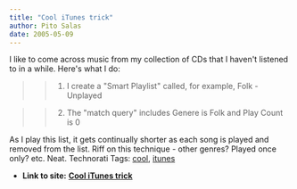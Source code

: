 ```yaml
---
title: "Cool iTunes trick"
author: Pito Salas
date: 2005-05-09
---
```


I like to come across music from my collection of CDs that I haven't listened
to in a while. Here's what I do:

>>

>>   1. I create a "Smart Playlist" called, for example, Folk - Unplayed

>>   2. The "match query" includes Genere is Folk and Play Count is 0

>>

As I play this list, it gets continually shorter as each song is played and
removed from the list. Riff on this technique - other genres? Played once
only? etc. Neat. Technorati Tags: [cool](<http://technorati.com/tag/cool>),
[itunes](<http://technorati.com/tag/itunes>)


* **Link to site:** **[Cool iTunes trick](None)**
